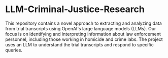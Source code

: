 # LLM-Criminal-Justice-Research

This repository contains a novel approach to extracting and analyzing data from trial transcripts using OpenAI's large language models (LLMs). Our focus is on identifying and interpreting information about law enforcement personnel, including those working in homicide and crime labs. The project uses an LLM to understand the trial transcripts and respond to specific queries.